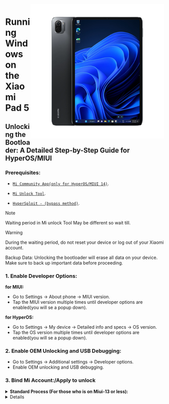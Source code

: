 <img align="right" src="https://github.com/ArKT-7/won-deployer/blob/main/assets/nabu.png" width="425" alt="Windows 11 Running On A Xiaomi Pad 5">

# Running Windows on the Xiaomi Pad 5

## Unlocking the Bootloader: A Detailed Step-by-Step Guide for HyperOS/MIUI

### Prerequisites:
- [```Mi Community App(only for HyperOS/MIUI 14)```](https://apkpure.net/xiaomi-community/com.mi.global.bbs/download).

- [`Mi Unlock Tool`](https://miuirom.xiaomi.com/rom/u1106245679/6.5.224.28/miflash_unlock-en-6.5.224.28.zip).

- [`HyperSploit - (bypass method)`](https://github.com/TheAirBlow/HyperSploit/releases/download/1.0.0/HyperSploit-Windows.exe).
>

>[!NOTE]
>
> Waiting period in Mi unlock Tool May be different so wait till.

>[!WARNING]
>
> During the waiting period, do not reset your device or log out of your Xiaomi account.
>
> Backup Data: Unlocking the bootloader will erase all data on your device. Make sure to back up important data before proceeding.

### 1. Enable Developer Options:

   **for MIUI:**
   - Go to Settings → About phone → MIUI version.
   - Tap the MIUI version multiple times until developer options are enabled(you will se a popup down).

   **for HyperOS:**
   - Go to Settings → My device → Detailed info and specs → OS version.
   - Tap the OS version multiple times until developer options are enabled(you will se a popup down).


### 2. Enable OEM Unlocking and USB Debugging:
   - Go to Settings → Additional settings → Developer options.
   - Enable OEM unlocking and USB debugging.

### 3. Bind Mi Account:/Apply to unlock

<details>
<summary><b><strong>Standard Process (For those who is on Miui-13 or less):</strong></b></summary>

 **```3. Bind Mi Account:```**
   - Go to Settings > Additional settings > Developer options > Mi Unlock status.
   - Click on "Add your Mi Account." After successful addition, you will see "Added Successfully."

  </summary>
</details>

<details>
<!-- New Process Section -->
<details>
  <summary><strong>New Process (only for HyperOS/miui-14):</strong></summary>
  
  <p>Instructions for the New Process will go here...</p>
  
</details>

<!-- Standard Process Section -->
<details>
  <summary><strong>Standard Process (For those who are on Miui-13 or less):</strong></summary>
  
  <!-- Submenu: Bind Mi Account -->
  <p><strong>1. Bind Mi Account:</strong></p>
  <ul>
    <li>Go to <strong>Settings > Additional settings > Developer options > Mi Unlock status</strong>.</li>
    <li>Click on "Add your Mi Account." After successful addition, you will see "Added Successfully."</li>
  </ul>
  
  <!-- Submenu: Time Trick -->
  <p><strong>2. Time Trick:</strong></p>
  <ul>
    <li>If your device is the global version, you can apply for the bootloader unlock at a specific time.</li>
    <li>Xiaomi allows 2,000 devices to apply unlock daily. The reset time for this daily limit is 7 PM Moscow time.</li>
  </ul>
  
  <!-- Submenu: Apply to unlock -->
  <p><strong>3. Apply to Unlock:</strong></p>
  <ul>
    <li>Match your time with 7 PM Moscow time and be ready—if you aren’t fast, this will not work.</li>
    <li>Open Xiaomi Community app, set it to Global, and sign in with the same account as on your device.</li>
    <li>Go to the "Me" tab, click on "Unlock bootloader," then click on "Apply".</li>
    <li>Once granted access, go to <strong>Settings > Additional settings > Developer options > Mi Unlock status</strong>.</li>
    <li>Click on "Add your Mi Account." After successful addition, you will see "Added Successfully."</li>
  </ul>

</details>



### 4. Unlocking the Bootloader:
   - Open the Mi Flash Unlock Tool and sign in with the same Mi account.
   - Put your device in Fastboot Mode and connect it to your PC.
   - Use the Mi Unlock Tool on your PC to unlock the bootloader.
   - If it shows a waiting period error after 99%, likely 72 hours/3 days, close everything and wait until the period is over, then repeat step 4.

  
#### Credits and Acknowledgements:
This guide has been tested by: [@ArKT-7](https://github.com/ArKT-7), [@ArKT_7](https://t.me/ArKT_7), [@I914900HX](https://t.me/I914900HX), [@Samponnporlsak](https://t.me/Samponnporlsak)

